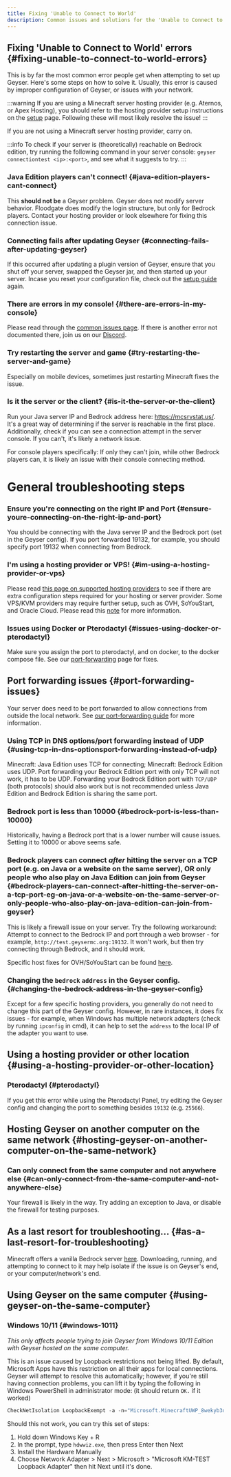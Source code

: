 ```yaml
---
title: Fixing 'Unable to Connect to World'
description: Common issues and solutions for the 'Unable to Connect to World' error.
---
```


## Fixing 'Unable to Connect to World' errors {#fixing-unable-to-connect-to-world-errors}
This is by far the most common error people get when attempting to set up Geyser. Here's some steps on how to solve it.
Usually, this error is caused by improper configuration of Geyser, or issues with your network.

:::warning
	If you are using a Minecraft server hosting provider (e.g. Aternos, or Apex Hosting), you should refer to the hosting provider setup instructions on 
the <a href="/wiki/geyser/setup/">setup</a> page. Following these will most likely resolve the issue!
:::

If you are not using a Minecraft server hosting provider, carry on.

:::info
	To check if your server is (theoretically) reachable on Bedrock edition, try running the following command in your server console:
    <code>geyser connectiontest &lt;ip&gt;:&lt;port&gt;</code>, and see what it suggests to try.
:::

### Java Edition players can't connect! {#java-edition-players-cant-connect}

This **should not be** a Geyser problem. Geyser does not modify server behavior. Floodgate does modify the login structure, but only for Bedrock players. 
Contact your hosting provider or look elsewhere for fixing this connection issue.

### Connecting fails after updating Geyser {#connecting-fails-after-updating-geyser}

If this occurred after updating a plugin version of Geyser, ensure that you shut off your server, swapped the Geyser jar, and then started up your server. 
Incase you reset your configuration file, check out the [setup guide](/wiki/geyser/setup/) again.

### There are errors in my console! {#there-are-errors-in-my-console}

Please read through the [common issues page](/wiki/geyser/common-issues/). If there is another error not documented there, join us on our [Discord](https://discord.geysermc.org).

### Try restarting the server and game {#try-restarting-the-server-and-game}

Especially on mobile devices, sometimes just restarting Minecraft fixes the issue.

### Is it the server or the client? {#is-it-the-server-or-the-client}

Run your Java server IP and Bedrock address here: https://mcsrvstat.us/. It's a great way of determining if the server is reachable in the first place. 
Additionally, check if you can see a connection attempt in the server console. If you can't, it's likely a network issue.

For console players specifically: If only they can't join, while other Bedrock players can, it is likely an issue with their console connecting method.

# General troubleshooting steps

### Ensure you're connecting on the right IP and Port {#ensure-youre-connecting-on-the-right-ip-and-port}

You should be connecting with the Java server IP and the Bedrock port (set in the Geyser config). If you port forwarded 19132, for example, you should specify port 19132 when connecting from Bedrock.

### I'm using a hosting provider or VPS! {#im-using-a-hosting-provider-or-vps}

Please read [this page on supported hosting providers](/wiki/geyser/supported-hosting-providers/) to see if there are extra configuration steps required for your hosting or server provider.
Some VPS/KVM providers may require further setup, such as OVH, SoYouStart, and Oracle Cloud. Please read this [note](/wiki/geyser/port-forwarding#issues-with-specific-vpskvm-providers) for more information.

### Issues using Docker or Pterodactyl {#issues-using-docker-or-pterodactyl}
Make sure you assign the port to pterodactyl, and on docker, to the docker compose file. See our [port-forwarding](/wiki/geyser/port-forwarding#using-docker-or-pterodactyl) page for fixes.

## Port forwarding issues {#port-forwarding-issues}

Your server does need to be port forwarded to allow connections from outside the local network. See [our port-forwarding guide](/wiki/geyser/port-forwarding/) for more information.

### Using TCP in DNS options/port forwarding instead of UDP {#using-tcp-in-dns-optionsport-forwarding-instead-of-udp}

Minecraft: Java Edition uses TCP for connecting; Minecraft: Bedrock Edition uses UDP. Port forwarding your Bedrock Edition port with only TCP will not work, it has to be UDP. Forwarding your Bedrock Edition port with `TCP/UDP` (both protocols) should also work but is not recommended unless Java Edition and Bedrock Edition is sharing the same port.

### Bedrock port is less than 10000 {#bedrock-port-is-less-than-10000}

Historically, having a Bedrock port that is a lower number will cause issues. Setting it to 10000 or above seems safe.

### Bedrock players can connect *after* hitting the server on a TCP port (e.g. on Java or a website on the same server), OR only people who also play on Java Edition can join from Geyser {#bedrock-players-can-connect-after-hitting-the-server-on-a-tcp-port-eg-on-java-or-a-website-on-the-same-server-or-only-people-who-also-play-on-java-edition-can-join-from-geyser}

This is likely a firewall issue on your server. Try the following workaround:
Attempt to connect to the Bedrock IP and port through a web browser - for example, `http://test.geysermc.org:19132`. It won't work, but then try connecting through Bedrock, and it should work.

Specific host fixes for OVH/SoYouStart can be found [here](/wiki/geyser/port-forwarding#issues-with-specific-vpskvm-providers).

### Changing the `bedrock` `address` in the Geyser config. {#changing-the-bedrock-address-in-the-geyser-config}

Except for a few specific hosting providers, you generally do not need to change this part of the Geyser config. 
However, in rare instances, it does fix issues - for example, when Windows has multiple network adapters (check by running `ipconfig` in cmd), 
it can help to set the `address` to the local IP of the adapter you want to use.

## Using a hosting provider or other location {#using-a-hosting-provider-or-other-location}

### Pterodactyl {#pterodactyl}

If you get this error while using the Pterodactyl Panel, try editing the Geyser config and changing the port to something besides `19132` (e.g. `25566`).

## Hosting Geyser on another computer on the same network {#hosting-geyser-on-another-computer-on-the-same-network}

### Can only connect from the same computer and not anywhere else {#can-only-connect-from-the-same-computer-and-not-anywhere-else}

Your firewall is likely in the way. Try adding an exception to Java, or disable the firewall for testing purposes.

## As a last resort for troubleshooting... {#as-a-last-resort-for-troubleshooting}

Minecraft offers a vanilla Bedrock server [here](https://www.minecraft.net/download/server/bedrock). Downloading, running, and attempting to connect to it may help isolate if the issue is on Geyser's end, or your computer/network's end.

## Using Geyser on the same computer {#using-geyser-on-the-same-computer}

### Windows 10/11 {#windows-1011}

_This only affects people trying to join Geyser from Windows 10/11 Edition with Geyser hosted on the same computer._

This is an issue caused by Loopback restrictions not being lifted. By default, Microsoft Apps have this restriction on all their apps for local connections. Geyser will attempt to resolve this automatically; however, if you're still having connection problems, you can lift it by typing the following in Windows PowerShell in administrator mode: (it should return `OK.` if it worked)
```powershell
CheckNetIsolation LoopbackExempt -a -n="Microsoft.MinecraftUWP_8wekyb3d8bbwe"
```

Should this not work, you can try this set of steps:

1. Hold down Windows Key + R
2. In the prompt, type `hdwwiz.exe`, then press Enter then Next
3. Install the Hardware Manually
4. Choose Network Adapter > Next > Microsoft > "Microsoft KM-TEST Loopback Adapter" then hit Next until it's done.

